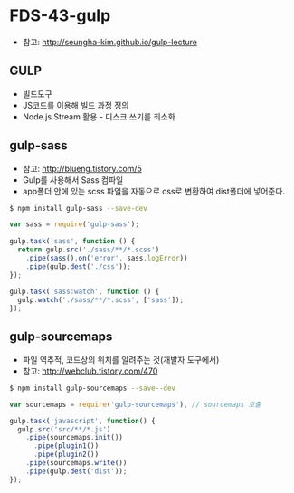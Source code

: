 FDS-43-gulp
========

- 참고: <http://seungha-kim.github.io/gulp-lecture>

## GULP
- 빌드도구
- JS코드를 이용해 빌드 과정 정의
- Node.js Stream 활용 - 디스크 쓰기를 최소화

## gulp-sass
- 참고: <http://blueng.tistory.com/5>
- Gulp를 사용해서 Sass 컴파일
- app폴더 안에 있는 scss 파일을 자동으로 css로 변환하여 dist폴더에 넣어준다.
```bash
$ npm install gulp-sass --save-dev
```

```js
var sass = require('gulp-sass');
 
gulp.task('sass', function () {
  return gulp.src('./sass/**/*.scss')
    .pipe(sass().on('error', sass.logError))
    .pipe(gulp.dest('./css'));
});
 
gulp.task('sass:watch', function () {
  gulp.watch('./sass/**/*.scss', ['sass']);
});
```


## gulp-sourcemaps
- 파일 역추적, 코드상의 위치를 알려주는 것(개발자 도구에서)
- 참고: <http://webclub.tistory.com/470>
```bash
$ npm install gulp-sourcemaps --save--dev
```
```js
var sourcemaps = require('gulp-sourcemaps'), // sourcemaps 호출

gulp.task('javascript', function() {
  gulp.src('src/**/*.js')
    .pipe(sourcemaps.init())
      .pipe(plugin1())
      .pipe(plugin2())
    .pipe(sourcemaps.write())
    .pipe(gulp.dest('dist'));
});

```